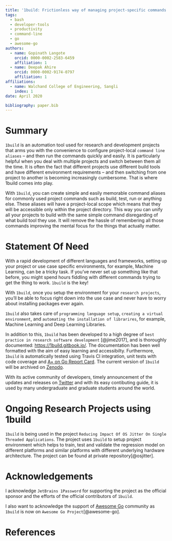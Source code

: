 ```yaml
---
title: '1build: Frictionless way of managing project-specific commands'
tags:
  - bash
  - developer-tools
  - productivity
  - command-line
  - go
  - awesome-go
authors:
  - name: Gopinath Langote
    orcid: 0000-0002-2583-6459
    affiliation: 1
  - name: Deepak Ahire
    orcid: 0000-0002-9174-0797
    affiliation: 1
affiliations:
  - name: Walchand College of Engineering, Sangli
    index: 1
date: April 2020

bibliography: paper.bib
---
```


# Summary

`1build` is an automation tool used for research and development projects that arms you with the convenience to configure project-local `command line aliases` – and then run the commands quickly and easily. It is particularly helpful when you deal with multiple projects and switch between them all the time. It is often the fact that different projects use different build tools and have different environment requirements – and then switching from one project to another is becoming increasingly cumbersome. That is where 1build comes into play.

With `1build`, you can create simple and easily memorable command aliases for commonly used project commands such as build, test, run or anything else. These aliases will have a project-local scope which means that they will be accessible only within the project directory. This way you can unify all your projects to build with the same simple command disregarding of what build tool they use. It will remove the hassle of remembering all those commands improving the mental focus for the things that actually matter.

# Statement Of Need

With a rapid development of different languages and frameworks, setting up your project or use case specific environments,  for example,  Machine Learning, can be a tricky task. If you’ve never set up something like that before, you might spend hours fiddling with different commands trying to get the thing to work. `1build` is the key! 

With `1build`, once you setup the environment for your `research projects`, you’ll be able to focus right down into the use case and never have to worry about installing packages ever again.

`1build` also takes care of `programming language setup`, `creating a virtual environment`, and `automating the installation of librarires`, for example, Machine Learning and Deep Learning Libraries. 
  
In addition to this, `1build` has been developed to a high degree of `best practice in research software development` [@jime2017], and is thoroughly documented: https://1build.gitbook.io/. The documentation has been well formatted with the aim of easy learning and accessibilty. Furthermore, `1build` is automatically tested using Travis CI integration, unit tests with code coverage and [A+ on Go Report Card](https://goreportcard.com/report/github.com/gopinath-langote/1build). The current version of `1build` will be archived on [Zenodo](https://zenodo.org).

With its active community of developers, timely announcement of the updates and releases on [Twitter](https://twitter.com/GopinathLangote) and with its easy contibuting guide,  it is used by many undergraduate and graduate students around the world.

# Ongoing Research Projects using 1build

`1build` is being used in the project `Reducing Impact Of OS Jitter On Single Threaded Applications`. The project uses `1build` to setup project environment which helps to train, test and validate the regression model on different platforms and similar platforms with different underlying hardware architecture. The project can be found at private repository[@osjitter].

# Acknowledgements

I acknowledge `JetBrains 1Password` for supporting the project as the official sponsor and the efforts of the official contributors of `1build`.

I also want to acknowledge the support of [Awesome Go](https://awesome-go.com) community as `1build` is now on `Awesome Go Project`[@awesome-go].

# References
